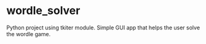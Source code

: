 # wordle_solver
Python project using tkiter module. Simple GUI app that helps the user solve the wordle game.
